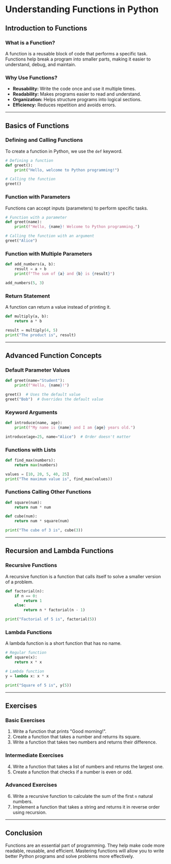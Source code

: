 # Understanding Functions in Python

## Introduction to Functions

### What is a Function?
A function is a reusable block of code that performs a specific task. Functions help break a program into smaller parts, making it easier to understand, debug, and maintain.

### Why Use Functions?
- **Reusability:** Write the code once and use it multiple times.
- **Readability:** Makes programs easier to read and understand.
- **Organization:** Helps structure programs into logical sections.
- **Efficiency:** Reduces repetition and avoids errors.

---

## Basics of Functions

### Defining and Calling Functions
To create a function in Python, we use the `def` keyword.

```python
# Defining a function
def greet():
    print("Hello, welcome to Python programming!")

# Calling the function
greet()
```

### Function with Parameters
Functions can accept inputs (parameters) to perform specific tasks.

```python
# Function with a parameter
def greet(name):
    print(f"Hello, {name}! Welcome to Python programming.")

# Calling the function with an argument
greet("Alice")
```

### Function with Multiple Parameters

```python
def add_numbers(a, b):
    result = a + b
    print(f"The sum of {a} and {b} is {result}")

add_numbers(5, 3)
```

### Return Statement
A function can return a value instead of printing it.

```python
def multiply(a, b):
    return a * b

result = multiply(4, 5)
print("The product is", result)
```

---

## Advanced Function Concepts

### Default Parameter Values

```python
def greet(name="Student"):
    print(f"Hello, {name}!")

greet()  # Uses the default value
greet("Bob")  # Overrides the default value
```

### Keyword Arguments

```python
def introduce(name, age):
    print(f"My name is {name} and I am {age} years old.")

introduce(age=25, name="Alice")  # Order doesn't matter
```

### Functions with Lists

```python
def find_max(numbers):
    return max(numbers)

values = [10, 20, 5, 40, 25]
print("The maximum value is", find_max(values))
```

### Functions Calling Other Functions

```python
def square(num):
    return num * num

def cube(num):
    return num * square(num)

print("The cube of 3 is", cube(3))
```

---

## Recursion and Lambda Functions

### Recursive Functions
A recursive function is a function that calls itself to solve a smaller version of a problem.

```python
def factorial(n):
    if n == 0:
        return 1
    else:
        return n * factorial(n - 1)

print("Factorial of 5 is", factorial(5))
```

### Lambda Functions
A lambda function is a short function that has no name.

```python
# Regular function
def square(x):
    return x * x

# Lambda function
y = lambda x: x * x

print("Square of 5 is", y(5))
```

---

## Exercises
### **Basic Exercises**
1. Write a function that prints "Good morning!".
2. Create a function that takes a number and returns its square.
3. Write a function that takes two numbers and returns their difference.

### **Intermediate Exercises**
4. Write a function that takes a list of numbers and returns the largest one.
5. Create a function that checks if a number is even or odd.

### **Advanced Exercises**
6. Write a recursive function to calculate the sum of the first `n` natural numbers.
7. Implement a function that takes a string and returns it in reverse order using recursion.

---

## Conclusion
Functions are an essential part of programming. They help make code more readable, reusable, and efficient. Mastering functions will allow you to write better Python programs and solve problems more effectively.
